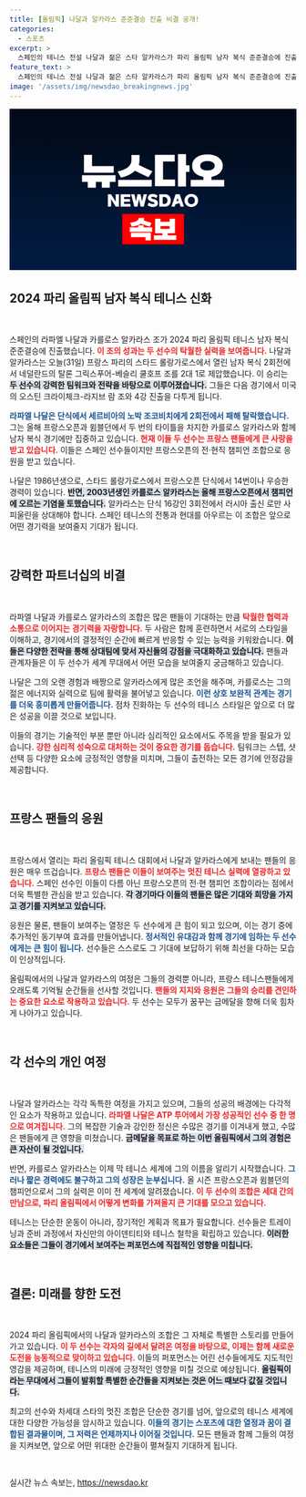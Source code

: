 ```yaml
---
title: [올림픽] 나달과 알카라스 준준결승 진출 비결 공개!
categories:
  - 스포츠
excerpt: >
  스페인의 테니스 전설 나달과 젊은 스타 알카라스가 파리 올림픽 남자 복식 준준결승에 진출! 프랑스 팬들의 뜨거운 응원 속, 차세대와 전설의 조합이 만들어낼 화려한 경기 이목 집중!
feature_text: >
  스페인의 테니스 전설 나달과 젊은 스타 알카라스가 파리 올림픽 남자 복식 준준결승에 진출! 프랑스 팬들의 뜨거운 응원 속, 차세대와 전설의 조합이 만들어낼 화려한 경기 이목 집중!
image: '/assets/img/newsdao_breakingnews.jpg'
---
```


<p><img src="/assets/img/newsdao_breakingnews.jpg" alt="ontimetimes 속보" /></p>

<h2 data-ke-size="size26">2024 파리 올림픽 남자 복식 테니스 신화</h2>

<p data-ke-size="size16">&nbsp;</p>

<p>스페인의 라파엘 나달과 카를로스 알카라스 조가 2024 파리 올림픽 테니스 남자 복식 준준결승에 진출했습니다. <b><span style="color: #ee2323;">이 조의 성과는 두 선수의 탁월한 실력을 보여줍니다.</span></b> 나달과 알카라스는 오늘(31일) 프랑스 파리의 스타드 롤랑가로스에서 열린 남자 복식 2회전에서 네덜란드의 탈론 그릭스푸어-베슬리 쿨호프 조를 2대 1로 제압했습니다. 이 승리는 <b><span style="background-color: #21538527;">두 선수의 강력한 팀워크와 전략을 바탕으로 이루어졌습니다.</span></b> 그들은 다음 경기에서 미국의 오스틴 크라이체크-라지브 람 조와 4강 진출을 다투게 됩니다.</p>

<p><b><span style="color: #1a5490;">라파엘 나달은 단식에서 세르비아의 노박 조코비치에게 2회전에서 패해 탈락했습니다.</span></b> 그는 올해 프랑스오픈과 윔블던에서 두 번의 타이틀을 차지한 카를로스 알카라스와 함께 남자 복식 경기에만 집중하고 있습니다. <b><span style="color: #ee2323;">현재 이들 두 선수는 프랑스 팬들에게 큰 사랑을 받고 있습니다.</span></b> 이들은 스페인 선수들이지만 프랑스오픈의 전·현직 챔피언 조합으로 응원을 받고 있습니다.</p>

<p>나달은 1986년생으로, 스타드 롤랑가로스에서 프랑스오픈 단식에서 14번이나 우승한 경력이 있습니다. <b><span style="background-color: #21538527;">반면, 2003년생인 카를로스 알카라스는 올해 프랑스오픈에서 챔피언에 오르는 기염을 토했습니다.</span></b> 알카라스는 단식 16강인 3회전에서 러시아 출신 로만 사피울린을 상대해야 합니다. 스페인 테니스의 전통과 현대를 아우르는 이 조합은 앞으로 어떤 경기력을 보여줄지 기대가 됩니다.</p>

<p data-ke-size="size16">&nbsp;</p>

<h2 data-ke-size="size26">강력한 파트너십의 비결</h2>

<p data-ke-size="size16">&nbsp;</p>

<p>라파엘 나달과 카를로스 알카라스의 조합은 많은 팬들이 기대하는 만큼 <b><span style="color: #ee2323;">탁월한 협력과 소통으로 이어지는 경기력을 자랑합니다.</span></b> 두 사람은 함께 훈련하면서 서로의 스타일을 이해하고, 경기에서의 결정적인 순간에 빠르게 반응할 수 있는 능력을 키워왔습니다. <b><span style="background-color: #21538527;">이들은 다양한 전략을 통해 상대팀에 맞서 자신들의 강점을 극대화하고 있습니다.</span></b> 팬들과 관계자들은 이 두 선수가 세계 무대에서 어떤 모습을 보여줄지 궁금해하고 있습니다.</p>

<p>나달은 그의 오랜 경험과 배짱으로 알카라스에게 많은 조언을 해주며, 카를로스는 그의 젊은 에너지와 실력으로 팀에 활력을 불어넣고 있습니다. <b><span style="color: #1a5490;">이런 상호 보완적 관계는 경기를 더욱 흥미롭게 만들어줍니다.</span></b> 점차 진화하는 두 선수의 테니스 스타일은 앞으로 더 많은 성공을 이끌 것으로 보입니다.</p>

<p>이들의 경기는 기술적인 부분 뿐만 아니라 심리적인 요소에서도 주목을 받을 필요가 있습니다. <b><span style="color: #ee2323;">강한 심리적 성숙으로 대처하는 것이 중요한 경기를 돕습니다.</span></b> 팀워크는 스텝, 샷 선택 등 다양한 요소에 긍정적인 영향을 미치며, 그들이 출전하는 모든 경기에 안정감을 제공합니다. </p>

<p data-ke-size="size16">&nbsp;</p>

<h2 data-ke-size="size26">프랑스 팬들의 응원</h2>

<p data-ke-size="size16">&nbsp;</p>

<p>프랑스에서 열리는 파리 올림픽 테니스 대회에서 나달과 알카라스에게 보내는 팬들의 응원은 매우 뜨겁습니다. <b><span style="color: #ee2323;">프랑스 팬들은 이들이 보여주는 멋진 테니스 실력에 열광하고 있습니다.</span></b> 스페인 선수인 이들이 다름 아닌 프랑스오픈의 전·현 챔피언 조합이라는 점에서 더욱 특별한 관심을 받고 있습니다. <b><span style="background-color: #21538527;">각 경기마다 이들의 팬들은 많은 기대와 희망을 가지고 경기를 지켜보고 있습니다.</span></b> </p>

<p>응원은 물론, 팬들이 보여주는 열정은 두 선수에게 큰 힘이 되고 있으며, 이는 경기 중에 추가적인 동기부여 효과를 만들어냅니다. <b><span style="color: #1a5490;">정서적인 유대감과 함께 경기에 임하는 두 선수에게는 큰 힘이 됩니다.</span></b> 선수들은 스스로도 그 기대에 보답하기 위해 최선을 다하는 모습이 인상적입니다.</p>

<p>올림픽에서의 나달과 알카라스의 여정은 그들의 경력뿐 아니라, 프랑스 테니스팬들에게 오래도록 기억될 순간들을 선사할 것입니다. <b><span style="color: #ee2323;">팬들의 지지와 응원은 그들의 승리를 견인하는 중요한 요소로 작용하고 있습니다.</span></b> 두 선수는 모두가 꿈꾸는 금메달을 향해 더욱 힘차게 나아가고 있습니다.</p>

<p data-ke-size="size16">&nbsp;</p>

<h2 data-ke-size="size26">각 선수의 개인 여정</h2>

<p data-ke-size="size16">&nbsp;</p>

<p>나달과 알카라스는 각각 독특한 여정을 가지고 있으며, 그들의 성공의 배경에는 다각적인 요소가 작용하고 있습니다. <b><span style="color: #ee2323;">라파엘 나달은 ATP 투어에서 가장 성공적인 선수 중 한 명으로 여겨집니다.</span></b> 그의 복잡한 기술과 강인한 정신은 수많은 경기를 이겨내게 했고, 수많은 팬들에게 큰 영향을 미쳤습니다. <b><span style="background-color: #21538527;">금메달을 목표로 하는 이번 올림픽에서 그의 경험은 큰 자산이 될 것입니다.</span></b> </p>

<p>반면, 카를로스 알카라스는 이제 막 테니스 세계에 그의 이름을 알리기 시작했습니다. <b><span style="color: #1a5490;">그러나 짧은 경력에도 불구하고 그의 성장은 눈부십니다.</span></b> 올 시즌 프랑스오픈과 윔블던의 챔피언으로서 그의 실력은 이미 전 세계에 알려졌습니다. <b><span style="color: #ee2323;">이 두 선수의 조합은 세대 간의 만남으로, 파리 올림픽에서 어떻게 변화를 가져올지 큰 기대를 모으고 있습니다.</span></b></p>

<p>테니스는 단순한 운동이 아니라, 장기적인 계획과 목표가 필요합니다. 선수들은 트레이닝과 준비 과정에서 자신만의 아이덴티티와 테니스 철학을 확립하고 있습니다. <b><span style="background-color: #21538527;">이러한 요소들은 그들이 경기에서 보여주는 퍼포먼스에 직접적인 영향을 미칩니다.</span></b></p>

<p data-ke-size="size16">&nbsp;</p>

<h2 data-ke-size="size26">결론: 미래를 향한 도전</h2>

<p data-ke-size="size16">&nbsp;</p>

<p>2024 파리 올림픽에서의 나달과 알카라스의 조합은 그 자체로 특별한 스토리를 만들어 가고 있습니다. <b><span style="color: #ee2323;">이 두 선수는 각자의 길에서 달려온 여정을 바탕으로, 이제는 함께 새로운 도전을 능동적으로 맞이하고 있습니다.</span></b> 이들의 퍼포먼스는 어린 선수들에게도 지도적인 영감을 제공하며, 테니스의 미래에 긍정적인 영향을 미칠 것으로 예상됩니다. <b><span style="background-color: #21538527;">올림픽이라는 무대에서 그들이 발휘할 특별한 순간들을 지켜보는 것은 어느 때보다 값질 것입니다.</span></b> </p>

<p>최고의 선수와 차세대 스타의 멋진 조합은 단순한 경기를 넘어, 앞으로의 테니스 세계에 대한 다양한 가능성을 암시하고 있습니다. <b><span style="color: #1a5490;">이들의 경기는 스포츠에 대한 열정과 꿈이 결합된 결과물이며, 그 저력은 언제까지나 이어질 것입니다.</span></b> 모든 팬들과 함께 그들의 여정을 지켜보면, 앞으로 어떤 위대한 순간들이 펼쳐질지 기대하게 됩니다.</p>

<p data-ke-size="size16">&nbsp;</p>
실시간 뉴스 속보는, <a href="https://newsdao.kr" rel="dofollow">https://newsdao.kr</a>



